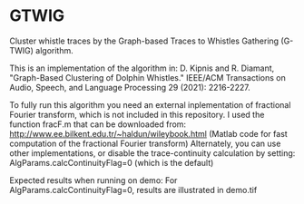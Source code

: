 # GTWIG

Cluster whistle traces by the Graph-based Traces to Whistles Gathering (G-TWIG) algorithm.

This is an implementation of the algorithm in:
D. Kipnis and R. Diamant, "Graph-Based Clustering of Dolphin Whistles." IEEE/ACM Transactions on Audio, Speech, and Language Processing 29 (2021): 2216-2227.

To fully run this algorithm you need an external inplementation of fractional Fourier transform, which is not included in this repository.
I used the function fracF.m that can be downloaded from:
http://www.ee.bilkent.edu.tr/~haldun/wileybook.html
(Matlab code for fast computation of the fractional Fourier transform)
Alternately, you can use other implementations, or disable the trace-continuity calculation by setting: AlgParams.calcContinuityFlag=0 (which is the default)

Expected results when running on demo:
For AlgParams.calcContinuityFlag=0, results are illustrated in demo.tif
